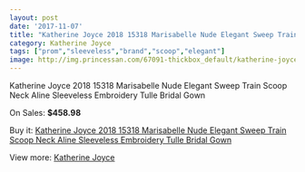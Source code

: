 ```yaml
---
layout: post
date: '2017-11-07'
title: "Katherine Joyce 2018 15318 Marisabelle Nude Elegant Sweep Train Scoop Neck Aline Sleeveless Embroidery Tulle Bridal Gown"
category: Katherine Joyce
tags: ["prom","sleeveless","brand","scoop","elegant"]
image: http://img.princessan.com/67091-thickbox_default/katherine-joyce-2018-15318-marisabelle-nude-elegant-sweep-train-scoop-neck-aline-sleeveless-embroidery-tulle-bridal-gown.jpg
---
```

Katherine Joyce 2018 15318 Marisabelle Nude Elegant Sweep Train Scoop Neck Aline Sleeveless Embroidery Tulle Bridal Gown

On Sales: **$458.98**
<a href="https://www.princessan.com/en/katherine-joyce/29315-katherine-joyce-2018-15318-marisabelle-nude-elegant-sweep-train-scoop-neck-aline-sleeveless-embroidery-tulle-bridal-gown.html"><amp-img layout="responsive" width="600" height="600" src="//img.princessan.com/67091-thickbox_default/katherine-joyce-2018-15318-marisabelle-nude-elegant-sweep-train-scoop-neck-aline-sleeveless-embroidery-tulle-bridal-gown.jpg" alt="Katherine Joyce 2018 15318 Marisabelle Nude Elegant Sweep Train Scoop Neck Aline Sleeveless Embroidery Tulle Bridal Gown 0" /></a>
<a href="https://www.princessan.com/en/katherine-joyce/29315-katherine-joyce-2018-15318-marisabelle-nude-elegant-sweep-train-scoop-neck-aline-sleeveless-embroidery-tulle-bridal-gown.html"><amp-img layout="responsive" width="600" height="600" src="//img.princessan.com/67096-thickbox_default/katherine-joyce-2018-15318-marisabelle-nude-elegant-sweep-train-scoop-neck-aline-sleeveless-embroidery-tulle-bridal-gown.jpg" alt="Katherine Joyce 2018 15318 Marisabelle Nude Elegant Sweep Train Scoop Neck Aline Sleeveless Embroidery Tulle Bridal Gown 1" /></a>
<a href="https://www.princessan.com/en/katherine-joyce/29315-katherine-joyce-2018-15318-marisabelle-nude-elegant-sweep-train-scoop-neck-aline-sleeveless-embroidery-tulle-bridal-gown.html"><amp-img layout="responsive" width="600" height="600" src="//img.princessan.com/67095-thickbox_default/katherine-joyce-2018-15318-marisabelle-nude-elegant-sweep-train-scoop-neck-aline-sleeveless-embroidery-tulle-bridal-gown.jpg" alt="Katherine Joyce 2018 15318 Marisabelle Nude Elegant Sweep Train Scoop Neck Aline Sleeveless Embroidery Tulle Bridal Gown 2" /></a>
<a href="https://www.princessan.com/en/katherine-joyce/29315-katherine-joyce-2018-15318-marisabelle-nude-elegant-sweep-train-scoop-neck-aline-sleeveless-embroidery-tulle-bridal-gown.html"><amp-img layout="responsive" width="600" height="600" src="//img.princessan.com/67094-thickbox_default/katherine-joyce-2018-15318-marisabelle-nude-elegant-sweep-train-scoop-neck-aline-sleeveless-embroidery-tulle-bridal-gown.jpg" alt="Katherine Joyce 2018 15318 Marisabelle Nude Elegant Sweep Train Scoop Neck Aline Sleeveless Embroidery Tulle Bridal Gown 3" /></a>
<a href="https://www.princessan.com/en/katherine-joyce/29315-katherine-joyce-2018-15318-marisabelle-nude-elegant-sweep-train-scoop-neck-aline-sleeveless-embroidery-tulle-bridal-gown.html"><amp-img layout="responsive" width="600" height="600" src="//img.princessan.com/67093-thickbox_default/katherine-joyce-2018-15318-marisabelle-nude-elegant-sweep-train-scoop-neck-aline-sleeveless-embroidery-tulle-bridal-gown.jpg" alt="Katherine Joyce 2018 15318 Marisabelle Nude Elegant Sweep Train Scoop Neck Aline Sleeveless Embroidery Tulle Bridal Gown 4" /></a>
<a href="https://www.princessan.com/en/katherine-joyce/29315-katherine-joyce-2018-15318-marisabelle-nude-elegant-sweep-train-scoop-neck-aline-sleeveless-embroidery-tulle-bridal-gown.html"><amp-img layout="responsive" width="600" height="600" src="//img.princessan.com/67092-thickbox_default/katherine-joyce-2018-15318-marisabelle-nude-elegant-sweep-train-scoop-neck-aline-sleeveless-embroidery-tulle-bridal-gown.jpg" alt="Katherine Joyce 2018 15318 Marisabelle Nude Elegant Sweep Train Scoop Neck Aline Sleeveless Embroidery Tulle Bridal Gown 5" /></a>

Buy it: [Katherine Joyce 2018 15318 Marisabelle Nude Elegant Sweep Train Scoop Neck Aline Sleeveless Embroidery Tulle Bridal Gown](https://www.princessan.com/en/katherine-joyce/29315-katherine-joyce-2018-15318-marisabelle-nude-elegant-sweep-train-scoop-neck-aline-sleeveless-embroidery-tulle-bridal-gown.html "Katherine Joyce 2018 15318 Marisabelle Nude Elegant Sweep Train Scoop Neck Aline Sleeveless Embroidery Tulle Bridal Gown")

View more: [Katherine Joyce](https://www.princessan.com/en/285-katherine-joyce "Katherine Joyce")